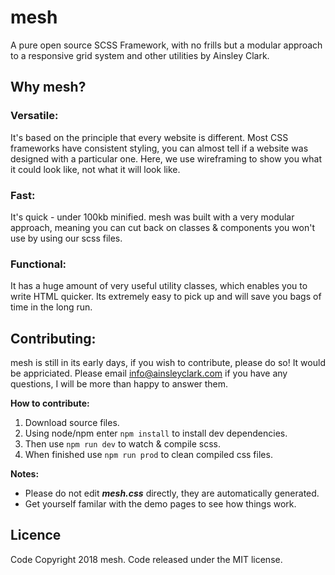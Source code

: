 # mesh
A pure open source SCSS Framework, with no frills but a modular approach to a responsive grid system and other utilities by Ainsley Clark. 

## Why mesh?

### Versatile:
It's based on the principle that every website is different. Most CSS frameworks have consistent styling, you can almost tell if a website was designed with a particular one. Here, we use wireframing to show you what it could look like, not what it will look like.

### Fast:
It's quick - under 100kb minified. mesh was built with a very modular approach, meaning you can cut back on classes & components you won't use by using our scss files.

### Functional:
It has a huge amount of very useful utility classes, which enables you to write HTML quicker. Its extremely easy to pick up and will save you bags of time in the long run.

## Contributing:
mesh is still in its early days, if you wish to contribute, please do so! It would be appriciated. 
Please email info@ainsleyclark.com if you have any questions, I will be more than happy to answer them. 

**How to contribute:**
1. Download source files.
2. Using node/npm enter `npm install` to install dev dependencies.
3. Then use `npm run dev` to watch & compile scss.
4. When finished use `npm run prod` to clean compiled css files. 

**Notes:**
- Please do not edit ***mesh.css*** directly, they are automatically generated. 
- Get yourself familar with the demo pages to see how things work. 

## Licence
Code Copyright 2018 mesh. Code released under the MIT license.

